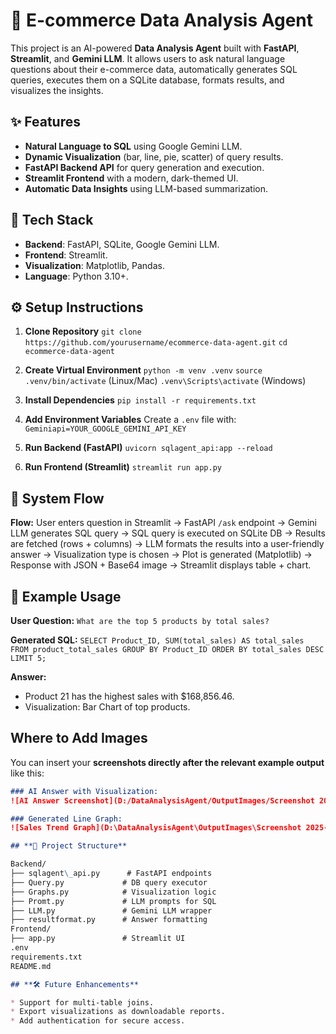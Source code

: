 

# 🛒 E-commerce Data Analysis Agent

This project is an AI-powered **Data Analysis Agent** built with **FastAPI**, **Streamlit**, and **Gemini LLM**. It allows users to ask natural language questions about their e-commerce data, automatically generates SQL queries, executes them on a SQLite database, formats results, and visualizes the insights.

## **✨ Features**

* **Natural Language to SQL** using Google Gemini LLM.
* **Dynamic Visualization** (bar, line, pie, scatter) of query results.
* **FastAPI Backend API** for query generation and execution.
* **Streamlit Frontend** with a modern, dark-themed UI.
* **Automatic Data Insights** using LLM-based summarization.

## **🧩 Tech Stack**

* **Backend**: FastAPI, SQLite, Google Gemini LLM.
* **Frontend**: Streamlit.
* **Visualization**: Matplotlib, Pandas.
* **Language**: Python 3.10+.

## **⚙️ Setup Instructions**

1. **Clone Repository**
   `git clone https://github.com/yourusername/ecommerce-data-agent.git`
   `cd ecommerce-data-agent`

2. **Create Virtual Environment**
   `python -m venv .venv`
   `source .venv/bin/activate` (Linux/Mac)
   `.venv\Scripts\activate` (Windows)

3. **Install Dependencies**
   `pip install -r requirements.txt`

4. **Add Environment Variables**
   Create a `.env` file with:
   `Geminiapi=YOUR_GOOGLE_GEMINI_API_KEY`

5. **Run Backend (FastAPI)**
   `uvicorn sqlagent_api:app --reload`

6. **Run Frontend (Streamlit)**
   `streamlit run app.py`

## **🔄 System Flow**

**Flow:**
User enters question in Streamlit → FastAPI `/ask` endpoint → Gemini LLM generates SQL query → SQL query is executed on SQLite DB → Results are fetched (rows + columns) → LLM formats the results into a user-friendly answer → Visualization type is chosen → Plot is generated (Matplotlib) → Response with JSON + Base64 image → Streamlit displays table + chart.

## **📌 Example Usage**

**User Question:**
`What are the top 5 products by total sales?`

**Generated SQL:**
`SELECT Product_ID, SUM(total_sales) AS total_sales FROM product_total_sales GROUP BY Product_ID ORDER BY total_sales DESC LIMIT 5;`

**Answer:**

* Product 21 has the highest sales with \$168,856.46.
* Visualization: Bar Chart of top products.

## **Where to Add Images**

You can insert your **screenshots directly after the relevant example output** like this:

```markdown
### AI Answer with Visualization:
![AI Answer Screenshot](D:/DataAnalysisAgent/OutputImages/Screenshot 2025-07-23 115809.png)

### Generated Line Graph:
![Sales Trend Graph](D:\DataAnalysisAgent\OutputImages\Screenshot 2025-07-23 120214.png)

## **📂 Project Structure**

Backend/
├── sqlagent\_api.py      # FastAPI endpoints
├── Query.py             # DB query executor
├── Graphs.py            # Visualization logic
├── Promt.py             # LLM prompts for SQL
├── LLM.py               # Gemini LLM wrapper
├── resultformat.py      # Answer formatting
Frontend/
├── app.py               # Streamlit UI
.env
requirements.txt
README.md

## **🛠 Future Enhancements**

* Support for multi-table joins.
* Export visualizations as downloadable reports.
* Add authentication for secure access.

